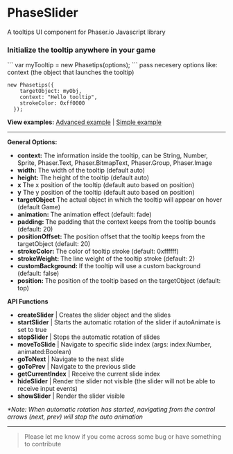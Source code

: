 # PhaseSlider
A tooltips UI component for Phaser.io Javascript library

<h3>Initialize the tooltip anywhere in your game</h3>
```
var myTooltip = new Phasetips(options);
```
pass necesery options like: context (the object that launches the tooltip)

```
new Phasetips({
    targetObject: myObj,
    context: "Hello tooltip",
    strokeColor: 0xff0000
  });
```

<strong>View examples:</strong>
<a href="http://www.netgfx.com/trunk/games/libs/phaseslider/examples/example1.html">Advanced example</a> |
<a href="http://www.netgfx.com/trunk/games/libs/phaseslider/examples/index.html">Simple example</a>

  <hr>

<strong>General Options:</strong>

<ul>
	<li><strong>context:</strong> The information inside the tooltip, can be String, Number, Sprite, Phaser.Text, Phaser.BitmapText, Phaser.Group, Phaser.Image</li>
	<li><strong>width:</strong> The width of the tooltip (default auto)</li>
  <li><strong>height:</strong> The height of the tooltip (default auto)</li>
  <li><strong>x</strong> The x position of the tooltip (default auto based on position)</li>
	<li><strong>y</strong> The y position of the tooltip (default auto based on position)</li>
	<li><strong>targetObject</strong> The actual object in which the tooltip will appear on hover (default Game)</li>
	<li><strong>animation: </strong> The animation effect (default: fade)</li>
	<li><strong>padding: </strong> The padding that the context keeps from the tooltip bounds (default: 20)</li>
    <li><strong>positionOffset: </strong> The position offset that the tooltip keeps from the targetObject (default: 20)</li>
    <li><strong>strokeColor: </strong> The color of tooltip stroke (default: 0xffffff)</li>
    <li><strong>strokeWeight: </strong> The line weight of the tooltip stroke (default: 2)</li>
    <li><strong>customBackground: </strong> If the tooltip will use a custom background (default: false)</li>
    <li><strong>position: </strong> The position of the tooltip based on the targetObject (default: top)</li>

</ul>

<strong>API Functions</strong>

<ul>
	<li><strong>createSlider</strong> | Creates the slider object and the slides</li>
	<li><strong>startSlider</strong> | Starts the automatic rotation of the slider if autoAnimate is set to true</li>
	<li><strong>stopSlider</strong> | Stops the automatic rotation of slides</li>
	<li><strong>moveToSlide</strong> | Navigate to specific slide index (args: index:Number, animated:Boolean)</li>
	<li><strong>goToNext</strong> | Navigate to the next slide</li>
	<li><strong>goToPrev</strong> | Navigate to the previous slide</li>
	<li><strong>getCurrentIndex</strong> | Receive the current slide index</li>
	<li><strong>hideSlider</strong> | Render the slider not visible (the slider will not be able to receive input events)</li>
	<li><strong>showSlider</strong> | Render the slider visible</li>
</ul>

<i>
*Note: When automatic rotation has started, navigating from the control arrows (next, prev) will stop the auto animation
</i>

<hr>

>Please let me know if you come across some bug or have something to contribute





